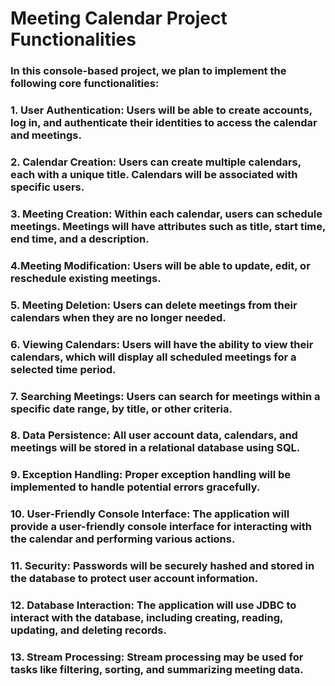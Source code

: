 # Meeting Calendar Project Functionalities
### In this console-based project, we plan to implement the following core functionalities:

### 1. User Authentication: Users will be able to create accounts, log in, and authenticate their identities to access the calendar and meetings.

### 2. Calendar Creation: Users can create multiple calendars, each with a unique title. Calendars will be associated with specific users.

### 3. Meeting Creation: Within each calendar, users can schedule meetings. Meetings will have attributes such as title, start time, end time, and a description.

### 4.Meeting Modification: Users will be able to update, edit, or reschedule existing meetings.

### 5. Meeting Deletion: Users can delete meetings from their calendars when they are no longer needed.

### 6. Viewing Calendars: Users will have the ability to view their calendars, which will display all scheduled meetings for a selected time period.

### 7. Searching Meetings: Users can search for meetings within a specific date range, by title, or other criteria.

### 8. Data Persistence: All user account data, calendars, and meetings will be stored in a relational database using SQL.

### 9. Exception Handling: Proper exception handling will be implemented to handle potential errors gracefully.

### 10. User-Friendly Console Interface: The application will provide a user-friendly console interface for interacting with the calendar and performing various actions.

### 11. Security: Passwords will be securely hashed and stored in the database to protect user account information.

### 12. Database Interaction: The application will use JDBC to interact with the database, including creating, reading, updating, and deleting records.

### 13. Stream Processing: Stream processing may be used for tasks like filtering, sorting, and summarizing meeting data.
